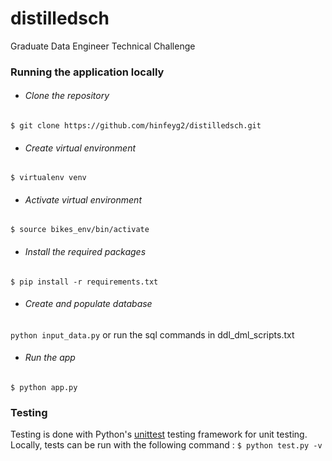 # distilledsch
Graduate Data Engineer Technical Challenge




### Running the application locally
* ###### Clone the repository
 ```$ git clone https://github.com/hinfeyg2/distilledsch.git```
 * ###### Create virtual environment
 ```$ virtualenv venv```
* ###### Activate virtual environment
```$ source bikes_env/bin/activate```
* ###### Install the required packages
```$ pip install -r requirements.txt```
* ###### Create and populate database
```python input_data.py```
or run the sql commands in ddl_dml_scripts.txt
* ###### Run the app
```$ python app.py```

### Testing
Testing is done with Python's [unittest](https://docs.python.org/3/library/unittest.html#module-unittest) testing framework for unit testing. Locally, tests can be run with the following command :
```$ python test.py -v```
